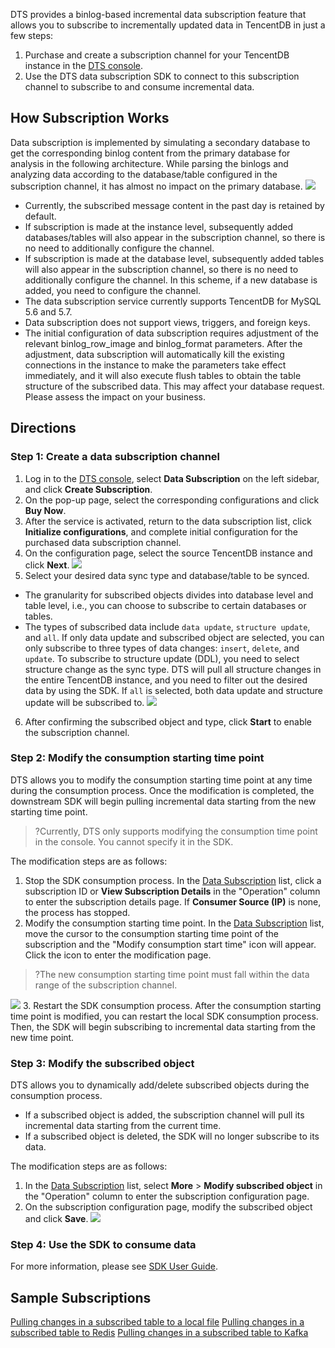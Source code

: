 DTS provides a binlog-based incremental data subscription feature that allows you to subscribe to incrementally updated data in TencentDB in just a few steps:
1. Purchase and create a subscription channel for your TencentDB instance in the [DTS console](https://console.cloud.tencent.com/dts/dss?rid=1&page=1&pagesize=20).
2. Use the DTS data subscription SDK to connect to this subscription channel to subscribe to and consume incremental data.

## How Subscription Works
Data subscription is implemented by simulating a secondary database to get the corresponding binlog content from the primary database for analysis in the following architecture. While parsing the binlogs and analyzing data according to the database/table configured in the subscription channel, it has almost no impact on the primary database.
![](https://main.qcloudimg.com/raw/683946179562ed3261f8f69e15f2a389.png)

- Currently, the subscribed message content in the past day is retained by default.
- If subscription is made at the instance level, subsequently added databases/tables will also appear in the subscription channel, so there is no need to additionally configure the channel.
- If subscription is made at the database level, subsequently added tables will also appear in the subscription channel, so there is no need to additionally configure the channel. In this scheme, if a new database is added, you need to configure the channel.
- The data subscription service currently supports TencentDB for MySQL 5.6 and 5.7.
- Data subscription does not support views, triggers, and foreign keys.
- The initial configuration of data subscription requires adjustment of the relevant binlog_row_image and binlog_format parameters. After the adjustment, data subscription will automatically kill the existing connections in the instance to make the parameters take effect immediately, and it will also execute flush tables to obtain the table structure of the subscribed data. This may affect your database request. Please assess the impact on your business.

## Directions
### Step 1: Create a data subscription channel
1. Log in to the [DTS console](https://console.cloud.tencent.com/dts/dss), select **Data Subscription** on the left sidebar, and click **Create Subscription**.
2. On the pop-up page, select the corresponding configurations and click **Buy Now**.
3. After the service is activated, return to the data subscription list, click **Initialize configurations**, and complete initial configuration for the purchased data subscription channel.
4. On the configuration page, select the source TencentDB instance and click **Next**.
![](https://main.qcloudimg.com/raw/35e57fe036eb66f5f6b679de3ebd2cf0.png)
5. Select your desired data sync type and database/table to be synced.
 - The granularity for subscribed objects divides into database level and table level, i.e., you can choose to subscribe to certain databases or tables.
 - The types of subscribed data include `data update`, `structure update`, and `all`.
 If only data update and subscribed object are selected, you can only subscribe to three types of data changes: `insert`, `delete`, and `update`.
 To subscribe to structure update (DDL), you need to select structure change as the sync type. DTS will pull all structure changes in the entire TencentDB instance, and you need to filter out the desired data by using the SDK.
 If `all` is selected, both data update and structure update will be subscribed to.
![](https://main.qcloudimg.com/raw/92a2e19ad825bcc07ec03fb3258f4cb6.png)
6. After confirming the subscribed object and type, click **Start** to enable the subscription channel.

### Step 2: Modify the consumption starting time point
DTS allows you to modify the consumption starting time point at any time during the consumption process. Once the modification is completed, the downstream SDK will begin pulling incremental data starting from the new starting time point.
>?Currently, DTS only supports modifying the consumption time point in the console. You cannot specify it in the SDK.

The modification steps are as follows:
1. Stop the SDK consumption process.
In the [Data Subscription](https://console.cloud.tencent.com/dts/dss) list, click a subscription ID or **View Subscription Details** in the "Operation" column to enter the subscription details page. If **Consumer Source (IP)** is none, the process has stopped.
2. Modify the consumption starting time point.
In the [Data Subscription](https://console.cloud.tencent.com/dts/dss) list, move the cursor to the consumption starting time point of the subscription and the "Modify consumption start time" icon will appear. Click the icon to enter the modification page.
>?The new consumption starting time point must fall within the data range of the subscription channel.
>
![](https://main.qcloudimg.com/raw/6136783707136c9c186ef5fec6e696bf.png)
3. Restart the SDK consumption process.
After the consumption starting time point is modified, you can restart the local SDK consumption process. Then, the SDK will begin subscribing to incremental data starting from the new time point.

### Step 3: Modify the subscribed object
DTS allows you to dynamically add/delete subscribed objects during the consumption process.
- If a subscribed object is added, the subscription channel will pull its incremental data starting from the current time.
- If a subscribed object is deleted, the SDK will no longer subscribe to its data.

The modification steps are as follows:
1. In the [Data Subscription](https://console.cloud.tencent.com/dts/dss) list, select **More** > **Modify subscribed object** in the "Operation" column to enter the subscription configuration page.
2. On the subscription configuration page, modify the subscribed object and click **Save**.
![](https://main.qcloudimg.com/raw/313fa9d664d86404be47d8832f825422.png)

### Step 4: Use the SDK to consume data
For more information, please see [SDK User Guide](https://intl.cloud.tencent.com/document/product/571/8776).

## Sample Subscriptions
[Pulling changes in a subscribed table to a local file](https://intl.cloud.tencent.com/document/product/571/34107)
[Pulling changes in a subscribed table to Redis](https://intl.cloud.tencent.com/document/product/571/34106)
[Pulling changes in a subscribed table to Kafka ](https://intl.cloud.tencent.com/document/product/571/16856)
